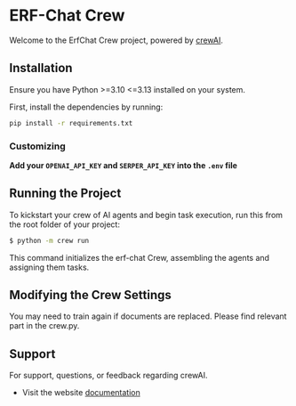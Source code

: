 # ERF-Chat Crew

Welcome to the ErfChat Crew project, powered by [crewAI](https://crewai.com).
## Installation

Ensure you have Python >=3.10 <=3.13 installed on your system.

First, install the dependencies by running:

```bash
pip install -r requirements.txt
```
### Customizing

**Add your `OPENAI_API_KEY` and `SERPER_API_KEY` into the `.env` file**


## Running the Project

To kickstart your crew of AI agents and begin task execution, run this from the root folder of your project:

```bash
$ python -m crew run
```

This command initializes the erf-chat Crew, assembling the agents and assigning them tasks.


## Modifying the Crew Settings

You may need to train again if documents are replaced. Please find relevant part in the crew.py.


## Support

For support, questions, or feedback regarding crewAI.
- Visit the website [documentation](https://docs.crewai.com)
